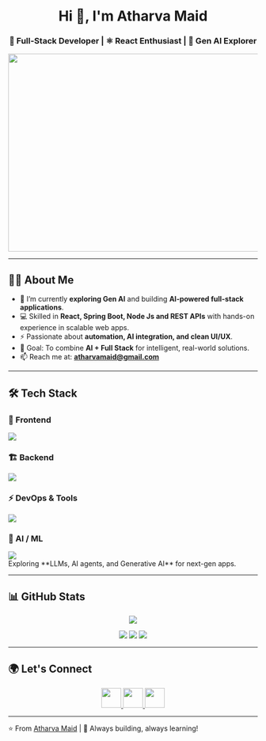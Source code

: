 <h1 align="center">Hi 👋, I'm Atharva Maid</h1>
<h3 align="center">🚀 Full-Stack Developer | ⚛️ React Enthusiast | 🤖 Gen AI Explorer</h3>

<p align="center">
  <img src="https://media.giphy.com/media/qgQUggAC3Pfv687qPC/giphy.gif" width="700" height="400"/>
</p>

---

## 👨‍💻 About Me  

- 🌱 I’m currently **exploring Gen AI** and building **AI-powered full-stack applications**.  
- 💻 Skilled in **React, Spring Boot, Node Js and REST APIs** with hands-on experience in scalable web apps.  
- ⚡ Passionate about **automation, AI integration, and clean UI/UX**.  
- 🎯 Goal: To combine **AI + Full Stack** for intelligent, real-world solutions.  
- 📫 Reach me at: **atharvamaid@gmail.com**

---

## 🛠️ Tech Stack  

### 🚀 Frontend
<p>
  <img src="https://skillicons.dev/icons?i=react,redux,ts,js,html,css,tailwind,bootstrap" />
</p>

### 🏗️ Backend
<p>
  <img src="https://skillicons.dev/icons?i=spring,java,nodejs,express,mysql,postgres" />
</p>

### ⚡ DevOps & Tools
<p>
  <img src="https://skillicons.dev/icons?i=git,github,docker,postman,vscode,figma" />
</p>

### 🤖 AI / ML
<p>
  <img src="https://skillicons.dev/icons?i=python,tensorflow,pytorch" />
  <br/>
  Exploring **LLMs, AI agents, and Generative AI** for next-gen apps.
</p>

---

## 📊 GitHub Stats  
<p align="center">
  <img src="https://github-profile-trophy.vercel.app/?username=atharvamaid" />
</p>

<p align="center">
  <img src="https://github-readme-stats.vercel.app/api/top-langs/?username=atharvamaid&layout=compact&theme=tokyonight" />
  <img src="https://github-profile-summary-cards.vercel.app/api/cards/repos-per-language?username=atharvamaid&theme=tokyonight" />
  <img src="https://github-profile-summary-cards.vercel.app/api/cards/most-commit-language?username=atharvamaid&theme=tokyonight" />
</p>


---

## 🌍 Let's Connect  

<p align="center">
  <a href="https://www.linkedin.com/in/atharvamaid/" target="_blank">
    <img src="https://skillicons.dev/icons?i=linkedin" height="40" />
  </a>
  <a href="mailto:atharvamaid@gmail.com">
    <img src="https://skillicons.dev/icons?i=gmail" height="40" />
  </a>
  <a href="https://github.com/atharvamaid" target="_blank">
    <img src="https://skillicons.dev/icons?i=github" height="40" />
  </a>
</p>

---

⭐️ From [Atharva Maid](https://github.com/atharvamaid) | 🚀 Always building, always learning!
